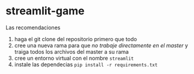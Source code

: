 # streamlit-game
Las recomendaciones
1. haga el git clone del repositorio primero que todo
2. cree una nueva rama para que *no trabaje directamente en el master* y traiga todos los archivos del master a su rama
3. cree un entorno virtual con el nombre `streamlit`
4. instale las dependecias `pip install -r requirements.txt`
